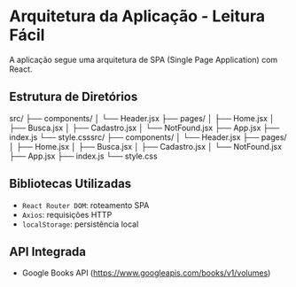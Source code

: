 # Arquitetura da Aplicação - Leitura Fácil

A aplicação segue uma arquitetura de SPA (Single Page Application) com React.

## Estrutura de Diretórios
src/
├── components/
│ └── Header.jsx
├── pages/
│ ├── Home.jsx
│ ├── Busca.jsx
│ ├── Cadastro.jsx
│ └── NotFound.jsx
├── App.jsx
├── index.js
└── style.csssrc/
├── components/
│ └── Header.jsx
├── pages/
│ ├── Home.jsx
│ ├── Busca.jsx
│ ├── Cadastro.jsx
│ └── NotFound.jsx
├── App.jsx
├── index.js
└── style.css


## Bibliotecas Utilizadas
- `React Router DOM`: roteamento SPA
- `Axios`: requisições HTTP
- `localStorage`: persistência local

## API Integrada
- Google Books API (https://www.googleapis.com/books/v1/volumes)
